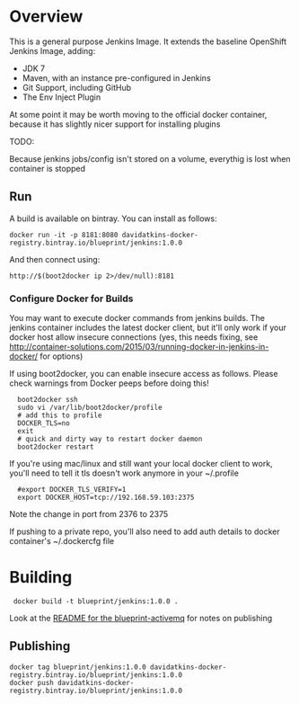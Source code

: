 # Overview

This is a general purpose Jenkins Image. It extends the baseline OpenShift Jenkins Image, adding:

* JDK 7
* Maven, with an instance pre-configured in Jenkins
* Git Support, including GitHub
* The Env Inject Plugin

At some point it may be worth moving to the official docker container, because it has slightly nicer support for installing plugins

TODO:

Because jenkins jobs/config isn't stored on a volume, everythig is lost when container is stopped

## Run

A build is available on bintray. You can install as follows:

    docker run -it -p 8181:8080 davidatkins-docker-registry.bintray.io/blueprint/jenkins:1.0.0

And then connect using:

    http://$(boot2docker ip 2>/dev/null):8181

### Configure Docker for Builds

You may want to execute docker commands from jenkins builds. The jenkins container includes the latest docker client, but it'll only work if your docker host allow insecure connections (yes, this needs fixing, see http://container-solutions.com/2015/03/running-docker-in-jenkins-in-docker/ for options)

If using boot2docker, you can enable insecure access as follows. Please check warnings from Docker peeps before doing this!

      boot2docker ssh
      sudo vi /var/lib/boot2docker/profile
      # add this to profile
      DOCKER_TLS=no
      exit
      # quick and dirty way to restart docker daemon
      boot2docker restart

If you're using mac/linux and still want your local docker client to work, you'll need to tell it tls doesn't work anymore in your ~/.profile

      #export DOCKER_TLS_VERIFY=1
      export DOCKER_HOST=tcp://192.168.59.103:2375

Note the change in port from 2376 to 2375

If pushing to a private repo, you'll also need to add auth details to docker container's ~/.dockercfg file

# Building

     docker build -t blueprint/jenkins:1.0.0 .

Look at the [README for the blueprint-activemq](http://github.com/davidatkins/blueprint-activemq) for notes on publishing

## Publishing

    docker tag blueprint/jenkins:1.0.0 davidatkins-docker-registry.bintray.io/blueprint/jenkins:1.0.0
    docker push davidatkins-docker-registry.bintray.io/blueprint/jenkins:1.0.0